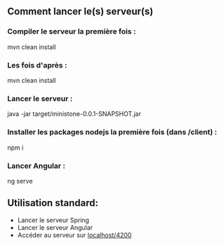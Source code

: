 ## Comment lancer le(s) serveur(s)

### Compiler le serveur la première fois :
mvn clean install
### Les fois d'après :
mvn clean install
### Lancer le serveur :
java -jar target/ministone-0.0.1-SNAPSHOT.jar

### Installer les packages nodejs la première fois (dans /client) :
npm i
### Lancer Angular :
ng serve

## Utilisation standard:
- Lancer le serveur Spring
- Lancer le serveur Angular
- Accéder au serveur sur [localhost/4200](http://localhost/4200)